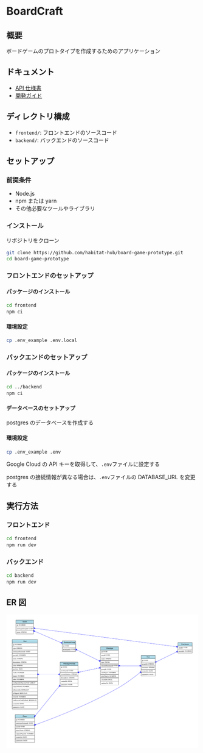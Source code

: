 # BoardCraft

## 概要

ボードゲームのプロトタイプを作成するためのアプリケーション

## ドキュメント

- [API 仕様書](https://habitat-hub.github.io/board-game-prototype/)
- [開発ガイド](https://github.com/habitat-hub/board-game-prototype/wiki)

## ディレクトリ構成

- `frontend/`: フロントエンドのソースコード
- `backend/`: バックエンドのソースコード

## セットアップ

### 前提条件

- Node.js
- npm または yarn
- その他必要なツールやライブラリ

### インストール

リポジトリをクローン

```bash
git clone https://github.com/habitat-hub/board-game-prototype.git
cd board-game-prototype
```

### フロントエンドのセットアップ

#### パッケージのインストール

```bash
cd frontend
npm ci
```

#### 環境設定

```bash
cp .env_example .env.local
```

### バックエンドのセットアップ

#### パッケージのインストール

```bash
cd ../backend
npm ci
```

#### データベースのセットアップ

postgres のデータベースを作成する

#### 環境設定

```bash
cp .env_example .env
```

Google Cloud の API キーを取得して、`.env`ファイルに設定する

postgres の接続情報が異なる場合は、`.env`ファイルの DATABASE_URL を変更する

## 実行方法

### フロントエンド

```bash
cd frontend
npm run dev
```

### バックエンド

```bash
cd backend
npm run dev
```

## ER 図

![ER図](backend/erd.svg)
